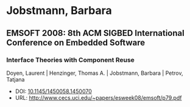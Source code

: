 # Jobstmann, Barbara

## EMSOFT 2008: 8th ACM SIGBED International Conference on Embedded Software

### Interface Theories with Component Reuse
Doyen, Laurent | Henzinger, Thomas A. | Jobstmann, Barbara | Petrov, Tatjana
* DOI: [10.1145/1450058.1450070](https://doi.org/10.1145/1450058.1450070)
* URL: <http://www.cecs.uci.edu/~papers/esweek08/emsoft/p79.pdf>

